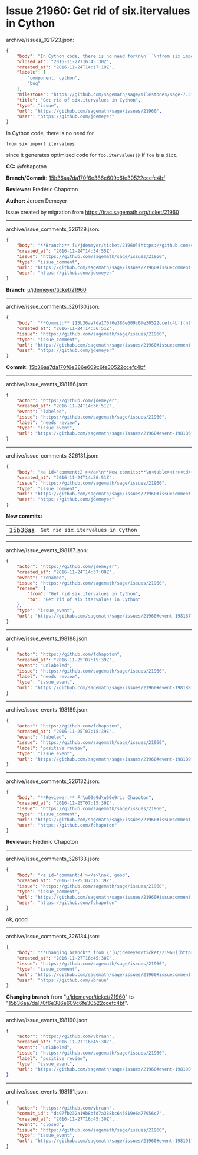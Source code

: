 # Issue 21960: Get rid of six.itervalues in Cython

archive/issues_021723.json:
```json
{
    "body": "In Cython code, there is no need for\n\n```\nfrom six import itervalues\n```\nsince it generates optimized code for `foo.itervalues()` if `foo` is a `dict`.\n\n**CC:**  @fchapoton\n\n**Branch/Commit:** [15b36aa7da170f6e386e609c6fe30522ccefc4bf](https://github.com/sagemath/sagetrac-mirror/commit/15b36aa7da170f6e386e609c6fe30522ccefc4bf)\n\n**Reviewer:** Fr\u00e9d\u00e9ric Chapoton\n\n**Author:** Jeroen Demeyer\n\nIssue created by migration from https://trac.sagemath.org/ticket/21960\n\n",
    "closed_at": "2016-11-27T16:45:30Z",
    "created_at": "2016-11-24T14:17:19Z",
    "labels": [
        "component: cython",
        "bug"
    ],
    "milestone": "https://github.com/sagemath/sage/milestones/sage-7.5",
    "title": "Get rid of six.itervalues in Cython",
    "type": "issue",
    "url": "https://github.com/sagemath/sage/issues/21960",
    "user": "https://github.com/jdemeyer"
}
```
In Cython code, there is no need for

```
from six import itervalues
```
since it generates optimized code for `foo.itervalues()` if `foo` is a `dict`.

**CC:**  @fchapoton

**Branch/Commit:** [15b36aa7da170f6e386e609c6fe30522ccefc4bf](https://github.com/sagemath/sagetrac-mirror/commit/15b36aa7da170f6e386e609c6fe30522ccefc4bf)

**Reviewer:** Frédéric Chapoton

**Author:** Jeroen Demeyer

Issue created by migration from https://trac.sagemath.org/ticket/21960





---

archive/issue_comments_326129.json:
```json
{
    "body": "**Branch:** [u/jdemeyer/ticket/21960](https://github.com/sagemath/sagetrac-mirror/tree/u/jdemeyer/ticket/21960)",
    "created_at": "2016-11-24T14:34:55Z",
    "issue": "https://github.com/sagemath/sage/issues/21960",
    "type": "issue_comment",
    "url": "https://github.com/sagemath/sage/issues/21960#issuecomment-326129",
    "user": "https://github.com/jdemeyer"
}
```

**Branch:** [u/jdemeyer/ticket/21960](https://github.com/sagemath/sagetrac-mirror/tree/u/jdemeyer/ticket/21960)



---

archive/issue_comments_326130.json:
```json
{
    "body": "**Commit:** [15b36aa7da170f6e386e609c6fe30522ccefc4bf](https://github.com/sagemath/sagetrac-mirror/commit/15b36aa7da170f6e386e609c6fe30522ccefc4bf)",
    "created_at": "2016-11-24T14:36:51Z",
    "issue": "https://github.com/sagemath/sage/issues/21960",
    "type": "issue_comment",
    "url": "https://github.com/sagemath/sage/issues/21960#issuecomment-326130",
    "user": "https://github.com/jdemeyer"
}
```

**Commit:** [15b36aa7da170f6e386e609c6fe30522ccefc4bf](https://github.com/sagemath/sagetrac-mirror/commit/15b36aa7da170f6e386e609c6fe30522ccefc4bf)



---

archive/issue_events_198186.json:
```json
{
    "actor": "https://github.com/jdemeyer",
    "created_at": "2016-11-24T14:36:51Z",
    "event": "labeled",
    "issue": "https://github.com/sagemath/sage/issues/21960",
    "label": "needs review",
    "type": "issue_event",
    "url": "https://github.com/sagemath/sage/issues/21960#event-198186"
}
```



---

archive/issue_comments_326131.json:
```json
{
    "body": "<a id='comment:2'></a>\n**New commits:**\n<table><tr><td><a href=\"https://github.com/sagemath/sagetrac-mirror/commit/15b36aa7da170f6e386e609c6fe30522ccefc4bf\">15b36aa</a></td><td><code>Get rid six.itervalues in Cython</code></td></tr></table>\n",
    "created_at": "2016-11-24T14:36:51Z",
    "issue": "https://github.com/sagemath/sage/issues/21960",
    "type": "issue_comment",
    "url": "https://github.com/sagemath/sage/issues/21960#issuecomment-326131",
    "user": "https://github.com/jdemeyer"
}
```

<a id='comment:2'></a>
**New commits:**
<table><tr><td><a href="https://github.com/sagemath/sagetrac-mirror/commit/15b36aa7da170f6e386e609c6fe30522ccefc4bf">15b36aa</a></td><td><code>Get rid six.itervalues in Cython</code></td></tr></table>




---

archive/issue_events_198187.json:
```json
{
    "actor": "https://github.com/jdemeyer",
    "created_at": "2016-11-24T14:37:08Z",
    "event": "renamed",
    "issue": "https://github.com/sagemath/sage/issues/21960",
    "rename": {
        "from": "Get rid six.itervalues in Cython",
        "to": "Get rid of six.itervalues in Cython"
    },
    "type": "issue_event",
    "url": "https://github.com/sagemath/sage/issues/21960#event-198187"
}
```



---

archive/issue_events_198188.json:
```json
{
    "actor": "https://github.com/fchapoton",
    "created_at": "2016-11-25T07:15:39Z",
    "event": "unlabeled",
    "issue": "https://github.com/sagemath/sage/issues/21960",
    "label": "needs review",
    "type": "issue_event",
    "url": "https://github.com/sagemath/sage/issues/21960#event-198188"
}
```



---

archive/issue_events_198189.json:
```json
{
    "actor": "https://github.com/fchapoton",
    "created_at": "2016-11-25T07:15:39Z",
    "event": "labeled",
    "issue": "https://github.com/sagemath/sage/issues/21960",
    "label": "positive review",
    "type": "issue_event",
    "url": "https://github.com/sagemath/sage/issues/21960#event-198189"
}
```



---

archive/issue_comments_326132.json:
```json
{
    "body": "**Reviewer:** Fr\u00e9d\u00e9ric Chapoton",
    "created_at": "2016-11-25T07:15:39Z",
    "issue": "https://github.com/sagemath/sage/issues/21960",
    "type": "issue_comment",
    "url": "https://github.com/sagemath/sage/issues/21960#issuecomment-326132",
    "user": "https://github.com/fchapoton"
}
```

**Reviewer:** Frédéric Chapoton



---

archive/issue_comments_326133.json:
```json
{
    "body": "<a id='comment:4'></a>\nok, good",
    "created_at": "2016-11-25T07:15:39Z",
    "issue": "https://github.com/sagemath/sage/issues/21960",
    "type": "issue_comment",
    "url": "https://github.com/sagemath/sage/issues/21960#issuecomment-326133",
    "user": "https://github.com/fchapoton"
}
```

<a id='comment:4'></a>
ok, good



---

archive/issue_comments_326134.json:
```json
{
    "body": "**Changing branch** from \"[u/jdemeyer/ticket/21960](https://github.com/sagemath/sagetrac-mirror/tree/u/jdemeyer/ticket/21960)\" to \"[15b36aa7da170f6e386e609c6fe30522ccefc4bf](https://github.com/sagemath/sagetrac-mirror/commit/15b36aa7da170f6e386e609c6fe30522ccefc4bf)\".",
    "created_at": "2016-11-27T16:45:30Z",
    "issue": "https://github.com/sagemath/sage/issues/21960",
    "type": "issue_comment",
    "url": "https://github.com/sagemath/sage/issues/21960#issuecomment-326134",
    "user": "https://github.com/vbraun"
}
```

**Changing branch** from "[u/jdemeyer/ticket/21960](https://github.com/sagemath/sagetrac-mirror/tree/u/jdemeyer/ticket/21960)" to "[15b36aa7da170f6e386e609c6fe30522ccefc4bf](https://github.com/sagemath/sagetrac-mirror/commit/15b36aa7da170f6e386e609c6fe30522ccefc4bf)".



---

archive/issue_events_198190.json:
```json
{
    "actor": "https://github.com/vbraun",
    "created_at": "2016-11-27T16:45:30Z",
    "event": "unlabeled",
    "issue": "https://github.com/sagemath/sage/issues/21960",
    "label": "positive review",
    "type": "issue_event",
    "url": "https://github.com/sagemath/sage/issues/21960#event-198190"
}
```



---

archive/issue_events_198191.json:
```json
{
    "actor": "https://github.com/vbraun",
    "commit_id": "dc97fb232a19b8bfd7a388bc645819e6a77956c7",
    "created_at": "2016-11-27T16:45:30Z",
    "event": "closed",
    "issue": "https://github.com/sagemath/sage/issues/21960",
    "type": "issue_event",
    "url": "https://github.com/sagemath/sage/issues/21960#event-198191"
}
```
